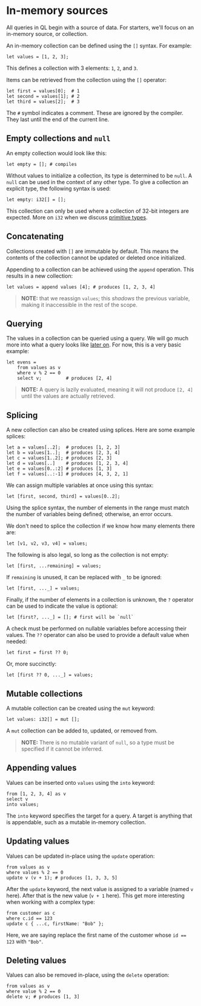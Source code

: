 # In-memory sources
All queries in QL begin with a source of data. For starters, we'll focus on an in-memory source, or collection.

An in-memory collection can be defined using the `[]` syntax. For example:
```
let values = [1, 2, 3];
```

This defines a collection with 3 elements: `1`, `2`, and `3`.

Items can be retrieved from the collection using the `[]` operator:
```
let first = values[0];  # 1
let second = values[1]; # 2
let third = values[2];  # 3  
```

The `#` symbol indicates a comment. These are ignored by the compiler. They last until the end of the current line.

## Empty collections and `null`
An empty collection would look like this:
```
let empty = []; # compiles
```

Without values to initialize a collection, its type is determined to be `null`. A `null` can be used in the context of any other type. To give a collection an explicit type, the following syntax is used:
```
let empty: i32[] = [];
```

This collection can only be used where a collection of 32-bit integers are expected. More on `i32` when we discuss [primitive types](./primitive-types.md).

## Concatenating
Collections created with `[]` are immutable by default. This means the contents of the collection cannot be updated or deleted once initialized.

Appending to a collection can be achieved using the `append` operation. This results in a new collection:
```
let values = append values [4]; # produces [1, 2, 3, 4]
```

> **NOTE:** that we reassign `values`; this *shadows* the previous variable, making it inaccessible in the rest of the scope.

## Querying
The values in a collection can be queried using a query. We will go much more into what a query looks like [later on](./queries.md). For now, this is a very basic example:
```
let evens = 
    from values as v
    where v % 2 == 0
    select v;         # produces [2, 4] 
```

> **NOTE:** A query is lazily evaluated, meaning it will not produce `[2, 4]` until the values are actually retrieved.

## Splicing
A new collection can also be created using splices. Here are some example splices:
```
let a = values[..2];  # produces [1, 2, 3]
let b = values[1..];  # produces [2, 3, 4]
let c = values[1..2]; # produces [2, 3]
let d = values[..]    # produces [1, 2, 3, 4]
let e = values[0..:2] # produces [1, 3]
let f = values[..:-1] # produces [4, 3, 2, 1]
```

We can assign multiple variables at once using this syntax:
```
let [first, second, third] = values[0..2];
```

Using the splice syntax, the number of elements in the range must match the number of variables being defined; otherwise, an error occurs.

We don't need to splice the collection if we know how many elements there are:
```
let [v1, v2, v3, v4] = values;
```

The following is also legal, so long as the collection is not empty:
```
let [first, ...remaining] = values;
```

If `remaining` is unused, it can be replaced with `_` to be ignored:
```
let [first, ..._] = values;
```

Finally, if the number of elements in a collection is unknown, the `?` operator can be used to indicate the value is optional:
```
let [first?, ..._] = []; # first will be `null`
```

A check must be performed on nullable variables before accessing their values. The `??` operator can also be used to provide a default value when needed:
```
let first = first ?? 0;
``` 

Or, more succinctly:
```
let [first ?? 0, ..._] = values;
```

## Mutable collections
A mutable collection can be created using the `mut` keyword:
```
let values: i32[] = mut [];
```

A `mut` collection can be added to, updated, or removed from. 

> **NOTE:** There is no mutable variant of `null`, so a type must be specified if it cannot be inferred.

## Appending values
Values can be inserted onto `values` using the `into` keyword:
```
from [1, 2, 3, 4] as v
select v
into values;
```

The `into` keyword specifies the target for a query. A target is anything that is appendable, such as a mutable in-memory collection.

## Updating values
Values can be updated in-place using the `update` operation:
```
from values as v
where values % 2 == 0
update v (v + 1); # produces [1, 3, 3, 5]
```

After the `update` keyword, the next value is assigned to a variable (named `v` here). After that is the new value (`v + 1` here). This get more interesting when working with a complex type:
```
from customer as c
where c.id == 123
update c { ...c, firstName: "Bob" };
```

Here, we are saying replace the first name of the customer whose `id == 123` with `"Bob"`. 

## Deleting values
Values can also be removed in-place, using the `delete` operation:
```
from values as v
where value % 2 == 0
delete v; # produces [1, 3]
```